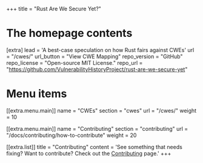 +++
title = "Rust Are We Secure Yet?"


# The homepage contents
[extra]
lead = 'A best-case speculation on how Rust fairs against CWEs'
url = "/cwes/"
url_button = "View CWE Mapping"
repo_version = "GitHub"
repo_license = "Open-source MIT License."
repo_url = "https://github.com/VulnerabilityHistoryProject/rust-are-we-secure-yet"

# Menu items
[[extra.menu.main]]
name = "CWEs"
section = "cwes"
url = "/cwes/"
weight = 10

[[extra.menu.main]]
name = "Contributing"
section = "contributing"
url = "/docs/contributing/how-to-contribute"
weight = 20


[[extra.list]]
title = "Contributing"
content = 'See something that needs fixing? Want to contribute? Check out the <a href="/docs/contributing/how-to-contribute/">Contributing</a> page.'
+++
